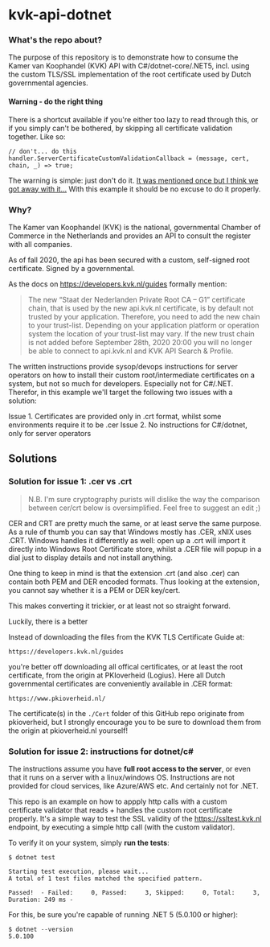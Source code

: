 # kvk-api-dotnet

### What's the repo about?
The purpose of this repository is to demonstrate how to consume the Kamer van Koophandel (KVK) API with C#/dotnet-core/.NET5, incl. using the custom TLS/SSL implementation of the root certificate used by Dutch governmental agencies.

#### Warning - do the right thing
There is a shortcut available if you're either too lazy to read through this, or if you simply can't be bothered, by skipping all certificate validation together. 
Like so:

    // don't... do this
    handler.ServerCertificateCustomValidationCallback = (message, cert, chain, _) => true;

The warning is simple: just don't do it. [It was mentioned once but I think we got away with it...](https://hanssens.com/uncategorized/error-the-underlying-connection-was-closed-could-not-establish-trust-relationship-for-the-ssltls-secure-channel/) With this example it should be no excuse to do it properly.

### Why?
The Kamer van Koophandel (KVK) is the national, governmental Chamber of Commerce in the Netherlands and provides an API to consult the register with all companies. 

As of fall 2020, the api has been secured with a custom, self-signed root certificate. Signed by a governmental. 

As the docs on https://developers.kvk.nl/guides formally mention:

> The new “Staat der Nederlanden Private Root CA – G1” certificate chain, that is used by the new api.kvk.nl certificate, is by default not trusted by your application. Therefore, you need to add the new chain to your trust-list. Depending on your application platform or operation system the location of your trust-list may vary. If the new trust chain is not added before September 28th, 2020 20:00 you will no longer be able to connect to api.kvk.nl and KVK API Search & Profile.

The written instructions provide sysop/devops instructions for server operators on how to install their custom root/intermediate certificates on a system, but not so much for developers. Especially not for C#/.NET. Therefor, in this example we'll target the following two issues with a solution:

Issue 1. Certificates are provided only in .crt format, whilst some environments require it to be .cer
Issue 2. No instructions for C#/dotnet, only for server operators

## Solutions

### Solution for issue 1: .cer vs .crt

> N.B. I'm sure cryptography purists will dislike the way the comparison between cer/crt below is oversimplified. Feel free to suggest an edit ;)

CER and CRT are pretty much the same, or at least serve the same purpose. As a rule of thumb you can say that Windows mostly has .CER, xNIX uses .CRT.
Windows handles it differently as well: open up a .crt will import it directly into Windows Root Certificate store, whilst a .CER file will popup in a dial just to display details and not install anything. 

One thing to keep in mind is that the extension .crt (and also .cer) can contain both PEM and DER encoded formats. Thus looking at the extension, you cannot say whether it is a PEM or DER key/cert. 

This makes converting it trickier, or at least not so straight forward. 

Luckily, there is a better 

Instead of downloading the files from the KVK TLS Certificate Guide at:

```
https://developers.kvk.nl/guides
```

you're better off downloading all offical certificates, or at least the root certificate, from the origin at PKIoverheid (Logius). Here all Dutch governmental certificates are conveniently available in .CER format:

```
https://www.pkioverheid.nl/
```

The certificate(s) in the `./Cert` folder of this GitHub repo originate from pkioverheid, but I strongly encourage you to be sure to download them from the origin at pkioverheid.nl yourself!

### Solution for issue 2: instructions for dotnet/c#

The instructions assume you have **full root access to the server**, or even that it runs on a server with a linux/windows OS. Instructions are not provided for cloud services, like Azure/AWS etc. And certainly not for .NET. 

This repo is an example on how to appply http calls with a custom certificate validator that reads + handles the custom root certificate properly. It's a simple way to test the SSL validity of the https://ssltest.kvk.nl endpoint, by executing a simple http call (with the custom validator).

To verify it on your system, simply **run the tests**:

	$ dotnet test

	Starting test execution, please wait...
	A total of 1 test files matched the specified pattern.

	Passed!  - Failed:     0, Passed:     3, Skipped:     0, Total:     3, Duration: 249 ms -

For this, be sure you're capable of running .NET 5 (5.0.100 or higher):

	$ dotnet --version
	5.0.100





